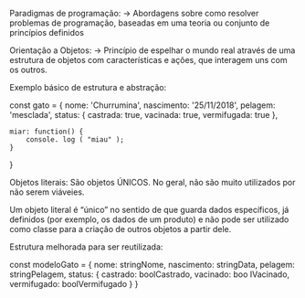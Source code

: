 Paradigmas de programação:
-> Abordagens sobre como resolver problemas
de programação, baseadas em uma teoria ou
conjunto de princípios definidos

Orientação a Objetos:
-> Princípio de espelhar o mundo real
através de uma estrutura de objetos com
características e ações, que interagem
uns com os outros.

Exemplo básico de estrutura e abstração:

const gato = {
    nome: 'Churrumina',
    nascimento: '25/11/2018',
    pelagem: 'mesclada',
    status: {
        castrada: true,
        vacinada: true,
        vermifugada: true
    },

    miar: function() {
        console. log ( "miau" );
    }
}

Objetos literais: São objetos ÚNICOS. No geral, não são muito utilizados por não serem viáveies.

Um objeto literal é “único” no sentido de que guarda dados específicos, já definidos
(por exemplo, os dados de um produto) e não pode ser utilizado como classe para a
criação de outros objetos a partir dele.

Estrutura melhorada para ser reutilizada:

const modeloGato = {
        nome: stringNome,
        nascimento: stringData,
        pelagem: stringPelagem,
        status: {
            castrado: boolCastrado,
            vacinado: boo IVacinado,
            vermifugado: boolVermifugado
    }
}